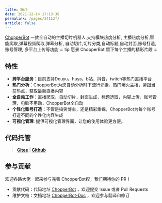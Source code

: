 ```yaml
---
title: 简介
date: 2021-12-14 17:10:38
permalink: /pages/24112f/
article: false
---
```


[ChopperBot](https://github.com/969025903/ChopperBot) 一款全自动的主播切片机器人,支持模块热度分析, 主播热度分析,智能爬取,弹幕视频爬取,弹幕分析, 自动切片,切片分类,自动标题,自动封面,账号打造,账号管理, 多平台上传等功能
::: tip 愿景
ChopperBot 留下每个主播的精彩片段
:::

<style>
  .demo{
    padding: 1rem 1.5rem;
    border: 1px solid #ddd;
    border-radius: 4px;
  }
</style>

## 特性
- **跨平台服务**：目前支持Douyu，huya，b站，抖音，twitch等热门直播平台
- **热门分析**：ChopperBot为您自动分析时下流行元素，热门爆火主播，紧跟当前热点，获取最新直播内容
- **全自动工作**：直播爬取，自动切片，封面生成，标题选取，内容上传，账号管理，电脑不用动，ChopperBot全自动
- **个性化账号打造**：不管是搞笑博主，还是精彩集锦，ChopperBot为每个账号打造不同的个性化内容生成
- **可视化管理**: 提供可视化管理界面，让您的使用体验更方便。


## 代码托管

> **[Gitee](https://gitee.com/sbg-genius/ChopperBot)** | **[Github](https://github.com/969025903/ChopperBot)**

## 参与贡献

欢迎各路大佬一起来参与完善 ChopperBot捏，我们期待你的 PR！

- 贡献代码：代码地址 [ChopperBot](https://github.com/969025903/ChopperBot) ，欢迎提交 Issue 或者 Pull Requests
- 维护文档：文档地址 [ChopperBot-Doc](https://github.com/969025903/ChopperBot-Doc) ，欢迎参与翻译和修订

